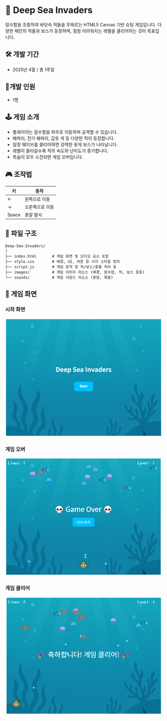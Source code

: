 # 🌊 Deep Sea Invaders

잠수함을 조종하여 바닷속 적들을 무찌르는 HTML5 Canvas 기반 슈팅 게임입니다. 다양한 패턴의 적들과 보스가 등장하며, 점점 어려워지는 레벨을 클리어하는 것이 목표입니다.

## 🛠 개발 기간
- 2025년 4월 / 총 1주일

## 🧑개발 인원
- 1명

## 🕹️ 게임 소개

- 플레이어는 잠수함을 좌우로 이동하며 공격할 수 있습니다.
- 해파리, 전기 해파리, 갑옷 게 등 다양한 적이 등장합니다.
- 일정 웨이브를 클리어하면 강력한 꽃게 보스가 나타납니다.
- 레벨이 올라갈수록 적의 속도와 난이도가 증가합니다.
- 목숨이 모두 소진되면 게임 오버입니다.

## 🎮 조작법

| 키 | 동작 |
|----|------|
| ←  | 왼쪽으로 이동 |
| →  | 오른쪽으로 이동 |
| Space | 총알 발사 |

## 📁 파일 구조

```
Deep-Sea-Invaders/
│
├── index.html       # 게임 화면 및 오디오 요소 포함
├── style.css        # 배경, UI, 버튼 등 시각 스타일 정의
├── script.js        # 게임 로직 및 적/보스/충돌 처리 등
├── images/          # 게임 이미지 리소스 (배경, 잠수함, 적, 보스 등등)
└── sounds/          # 게임 사운드 리소스 (총알, 폭발)
```

## 📸 게임 화면

### 시작 화면
![startImage.png](readme/startImage.png)

### 게임 오버
![overImage.png](readme/overImage.png)

### 게임 클리어
![clearImage.png](readme/clearImage.png)
